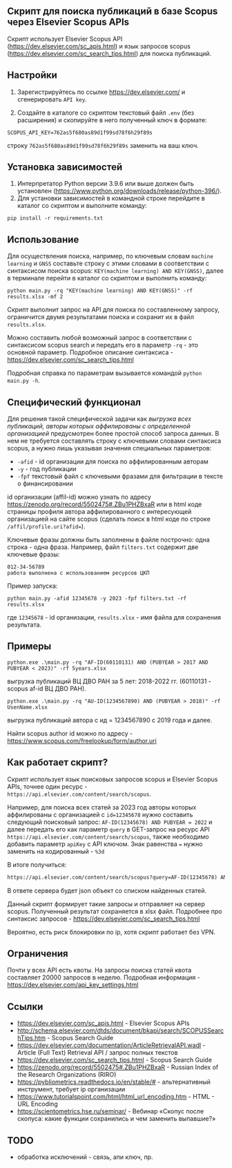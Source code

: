 ## Скрипт для поиска публикаций в базе Scopus через Elsevier Scopus APIs

Скрипт использует Elsevier Scopus API (https://dev.elsevier.com/sc_apis.html) и язык запросов scopus (https://dev.elsevier.com/sc_search_tips.html) для поиска публикаций.

## Настройки

1. Зарегистрируйтесь по ссылке https://dev.elsevier.com/ и сгенерировать `API key`.

2. Создайте в каталоге со скриптом текстовый файл `.env` (без расширения) и скопируйте в него полученный ключ в формате:

```properties
SCOPUS_API_KEY=762as5f680as89d1f99sd78f6h29f89s
```
строку `762as5f680as89d1f99sd78f6h29f89s` заменить на ваш ключ.


## Установка зависимостей

1. Интерпретатор Python версии 3.9.6 или выше должен быть установлен (https://www.python.org/downloads/release/python-396/).
2. Для установки зависимостей в командной строке перейдите в каталог со скриптом и выполните команду:

```commandline
pip install -r requirements.txt
```

## Использование

Для осуществления поиска, например, по ключевым словам `machine learning` и `GNSS` составьте строку с этими словами в соответствии с синтаксисом поиска scopus: `KEY(machine learning) AND KEY(GNSS)`, далее в терминале перейти в каталог со скриптом и выполнить команду:

```commandline
python main.py -rq "KEY(machine learning) AND KEY(GNSS)" -rf results.xlsx -mf 2
```

Скрипт выполнит запрос на API для поиска по составленному запросу, ограничится двумя результатами поиска и сохранит их в файл `results.xlsx`.

Можно составить любой возможный запрос в соответствии с синтаксисом scopus search и передать его в параметр `-rq` - это основной параметр. Подробное описание синтаксиса - https://dev.elsevier.com/sc_search_tips.html

Подробная справка по параметрам вызывается командой `python main.py -h`.


## Специфический функционал

Для решения такой специфической задачи как _выгрузка всех публикаций, авторы которых аффилированы с определенной организацией_ предусмотрен более простой способ запроса данных. В нем не требуется составлять строку с ключевыми словами синтаксиса scopus, а нужно лишь указывая значения специальных параметров:

 - `-afid` - id организации для поиска по аффилированным авторам
 - `-y` - год публикации
 - `-fpf` текстовый файл с ключевыми фразами для фильтрации в тексте о финансировании

id организации (affil-id) можно узнать по адресу https://zenodo.org/record/5502475#.ZBu1PHZBxaR или в html коде страницы профиля автора аффилированного с интересующей организацией на сайте scopus
(сделать поиск в html коде по строке `/affil/profile.uri?afid=`).

Ключевые фразы должны быть заполнены в файле построчно: одна строка - одна фраза.
Например, файл `filters.txt` содержит две ключевые фразы:

```text
012-34-56789
работа выполнена с использованием ресурсов ЦКП
```

Пример запуска:

```commandline
python main.py -afid 12345678 -y 2023 -fpf filters.txt -rf results.xlsx
```

где `12345678` - id организации, `results.xlsx` - имя файла для сохранения результата.

## Примеры

```commandline
python.exe .\main.py -rq "AF-ID(60110131) AND (PUBYEAR > 2017 AND PUBYEAR < 2023)" -rf 5years.xlsx     
```
выгрузка публикаций ВЦ ДВО РАН за 5 лет: 2018-2022 гг. (60110131 - scopus af-id ВЦ ДВО РАН).

```commandline
python.exe .\main.py -rq "AU-ID(1234567890) AND (PUBYEAR > 2018)" -rf UsenName.xlsx
```

выгрузка публикаций автора с ид = 1234567890 с 2019 года и далее.

Найти scopus author id можно по адресу - https://www.scopus.com/freelookup/form/author.uri

##  Как работает скрипт?

Скрипт использует язык поисковых запросов scopus и Elsevier Scopus APIs, точнее один ресурс - `https://api.elsevier.com/content/search/scopus`.

Например, для поиска всех статей за 2023 год авторы которых аффилированы с организацией с `id=12345678`
нужно составить следующий поисковый запрос: `AF-ID(12345678) AND PUBYEAR = 2022` и далее передать его как параметр `query` в GET-запрос
на ресурс API `https://api.elsevier.com/content/search/scopus`, также необходимо добавить параметр `apiKey` с API ключом. Знак равенства `=` нужно заменить на кодированный - `%3d`

В итоге получиться:


```html
https://api.elsevier.com/content/search/scopus?query=AF-ID(12345678) AND PUBYEAR %3d 2022&apiKey=762as5f680as89d1f99sd78f6h29f89s
```

В ответе сервера будет json объект со списком найденных статей.

Данный скрипт формирует такие запросы и отправляет на сервер scopus. Полученный результат сохраняется в xlsx файл.
Подробнее про синтаксис запросов - https://dev.elsevier.com/sc_search_tips.html

Вероятно, есть риск блокировки по ip, хотя скрипт работает без VPN.


## Ограничения

Почти у всех API есть квоты. На запросы поиска статей квота составляет 20000 запросов в неделю. Подробная информация - https://dev.elsevier.com/api_key_settings.html


## Ссылки

- https://dev.elsevier.com/sc_apis.html - Elsevier Scopus APIs
- http://schema.elsevier.com/dtds/document/bkapi/search/SCOPUSSearchTips.htm - Scopus Search Guide
- https://dev.elsevier.com/documentation/ArticleRetrievalAPI.wadl - Article (Full Text) Retrieval API / запрос полных текстов 
- https://dev.elsevier.com/sc_search_tips.html - Scopus Search Guide
- https://zenodo.org/record/5502475#.ZBu1PHZBxaR - Russian Index of the Research Organizations (RIRO)
- https://pybliometrics.readthedocs.io/en/stable/# - альтернативный инструмент, требует ip организации
- https://www.tutorialspoint.com/html/html_url_encoding.htm - HTML - URL Encoding
- https://scientometrics.hse.ru/seminar/ - Вебинар «Скопус после скопуса: какие функции сохранились и чем заменить выпавшие?»


## TODO

- обработка исключений - связь, апи ключ, пр.